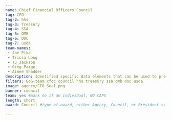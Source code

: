 ```yaml
---
name: Chief Financial Officers Council
tag: CFO
tag-2: hhs
tag-3: Treasury
tag-4: SSA
tag-5: OMB
tag-6: DOC
tag-7: usda
team-names:
 - Joe Pika
 - Tricia Long
 - TJ Jackson
 - Greg Paige
 - Aimee Shadder
description: Identified specific data elements that can be used to pre-check federal payment eligibility criteria. Their work revealed root causes of improper payments, allowing agencies to implement process improvements to save taxpayers money.
filters: GoG-team cfoc council hhs treasury ssa omb doc usda
image: agency/CFO_Seal.png
banner: council
team: yes #mark no if an individual, NO CAPS
length: short
award: Council #type of award, either Agency, Council, or President's; this is case sensitive so make sure to match the options listed exactly. This section generates the format of the card

---
```

